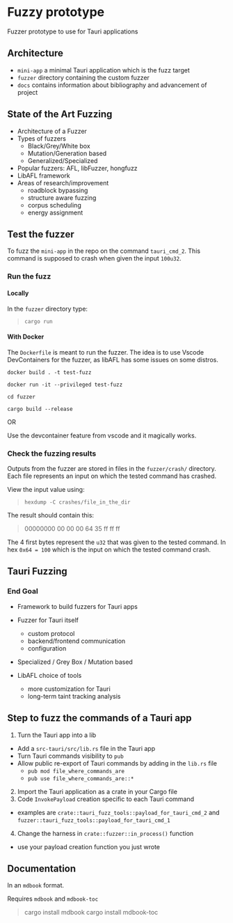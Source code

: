 # Fuzzy prototype

Fuzzer prototype to use for Tauri applications

## Architecture

- `mini-app` a minimal Tauri application which is the fuzz target
- `fuzzer` directory containing the custom fuzzer
- `docs` contains information about bibliography and advancement of project

## State of the Art Fuzzing

- Architecture of a Fuzzer
- Types of fuzzers
  - Black/Grey/White box
  - Mutation/Generation based
  - Generalized/Specialized
- Popular fuzzers: AFL, libFuzzer, hongfuzz
- LibAFL framework
- Areas of research/improvement
  - roadblock bypassing
  - structure aware fuzzing
  - corpus scheduling
  - energy assignment

## Test the fuzzer

To fuzz the `mini-app` in the repo on the command `tauri_cmd_2`.
This command is supposed to crash when given the input `100u32`.

### Run the fuzz

#### Locally

In the `fuzzer` directory type:
> `cargo run`

#### With Docker

The `Dockerfile` is meant to run the fuzzer. The idea is to use Vscode DevContainers for
the fuzzer, as libAFL has some issues on some distros.

`docker build . -t test-fuzz`

`docker run -it --privileged test-fuzz`

`cd fuzzer`

`cargo build --release`

OR

Use the devcontainer feature from vscode and it magically works.

### Check the fuzzing results

Outputs from the fuzzer are stored in files in the `fuzzer/crash/` directory.
Each file represents an input on which the tested command has crashed.

View the input value using:
> `hexdump -C crashes/file_in_the_dir`

The result should contain this:
> 00000000  00 00 00 64 35 ff ff ff

The 4 first bytes represent the `u32` that was given to the tested command.
In hex `0x64 = 100` which is the input on which the tested command crash.


## Tauri Fuzzing

### End Goal

- Framework to build fuzzers for Tauri apps
- Fuzzer for Tauri itself
    - custom protocol
    - backend/frontend communication
    - configuration

- Specialized / Grey Box / Mutation based
- LibAFL choice of tools
  - more customization for Tauri
  - long-term taint tracking analysis

## Step to fuzz the commands of a Tauri app

1. Turn the Tauri app into a lib
  - Add a `src-tauri/src/lib.rs` file in the Tauri app
  - Turn Tauri commands visibility to `pub`
  - Allow public re-export of Tauri commands by adding in the `lib.rs` file
    - `pub mod file_where_commands_are`
    - `pub use file_where_commands_are::*`
2. Import the Tauri application as a crate in your Cargo file
3. Code `InvokePayload` creation specific to each Tauri command
  - examples are `crate::tauri_fuzz_tools::payload_for_tauri_cmd_2` and
    `fuzzer::tauri_fuzz_tools::payload_for_tauri_cmd_1`
4. Change the harness in `crate::fuzzer::in_process()` function
  - use your payload creation function you just wrote

## Documentation

In an `mdbook` format.

Requires `mdbook` and `mdbook-toc`

> cargo install mdbook
> cargo install mdbook-toc



